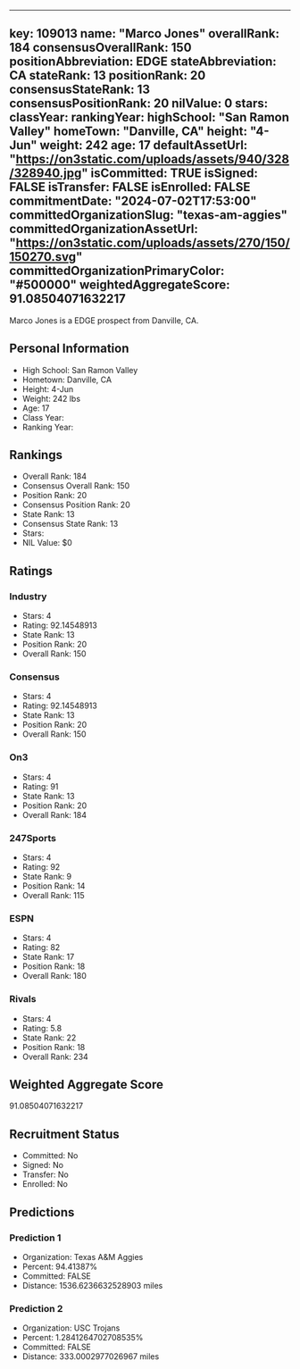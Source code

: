 ---
  key: 109013
  name: "Marco Jones"
  overallRank: 184
  consensusOverallRank: 150
  positionAbbreviation: EDGE
  stateAbbreviation: CA
  stateRank: 13
  positionRank: 20
  consensusStateRank: 13
  consensusPositionRank: 20
  nilValue: 0
  stars: 
  classYear: 
  rankingYear: 
  highSchool: "San Ramon Valley"
  homeTown: "Danville, CA"
  height: "4-Jun"
  weight: 242
  age: 17
  defaultAssetUrl: "https://on3static.com/uploads/assets/940/328/328940.jpg"
  isCommitted: TRUE
  isSigned: FALSE
  isTransfer: FALSE
  isEnrolled: FALSE
  commitmentDate: "2024-07-02T17:53:00"
  committedOrganizationSlug: "texas-am-aggies"
  committedOrganizationAssetUrl: "https://on3static.com/uploads/assets/270/150/150270.svg"
  committedOrganizationPrimaryColor: "#500000"
  weightedAggregateScore: 91.08504071632217
  ---
  
  Marco Jones is a EDGE prospect from Danville, CA.
  
  ## Personal Information
  - High School: San Ramon Valley
  - Hometown: Danville, CA
  - Height: 4-Jun
  - Weight: 242 lbs
  - Age: 17
  - Class Year: 
  - Ranking Year: 
  
  ## Rankings
  - Overall Rank: 184
  - Consensus Overall Rank: 150
  - Position Rank: 20
  - Consensus Position Rank: 20
  - State Rank: 13
  - Consensus State Rank: 13
  - Stars: 
  - NIL Value: $0
  
  ## Ratings
  
  ### Industry
  - Stars: 4
  - Rating: 92.14548913
  - State Rank: 13
  - Position Rank: 20
  - Overall Rank: 150
  
  ### Consensus
  - Stars: 4
  - Rating: 92.14548913
  - State Rank: 13
  - Position Rank: 20
  - Overall Rank: 150
  
  ### On3
  - Stars: 4
  - Rating: 91
  - State Rank: 13
  - Position Rank: 20
  - Overall Rank: 184
  
  ### 247Sports
  - Stars: 4
  - Rating: 92
  - State Rank: 9
  - Position Rank: 14
  - Overall Rank: 115
  
  ### ESPN
  - Stars: 4
  - Rating: 82
  - State Rank: 17
  - Position Rank: 18
  - Overall Rank: 180
  
  ### Rivals
  - Stars: 4
  - Rating: 5.8
  - State Rank: 22
  - Position Rank: 18
  - Overall Rank: 234
  
  ## Weighted Aggregate Score
  91.08504071632217
  
  ## Recruitment Status
  - Committed: No
  - Signed: No
  - Transfer: No
  - Enrolled: No
  
  
  
  ## Predictions
  
  ### Prediction 1
  - Organization: Texas A&M Aggies
  - Percent: 94.41387%
  - Committed: FALSE
  - Distance: 1536.6236632528903 miles
  
  ### Prediction 2
  - Organization: USC Trojans
  - Percent: 1.2841264702708535%
  - Committed: FALSE
  - Distance: 333.0002977026967 miles
  